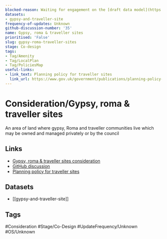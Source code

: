 ```yaml
---
blocked-reason: Waiting for engagement on the [draft data model](https://miro.com/app/board/uXjVNIiMA2Y=/?share_link_id=116913957286).
datasets:
- gypsy-and-traveller-site
frequency-of-updates: Unknown
github-discussion-number: '35'
name: Gypsy, roma & traveller sites
prioritised: 'False'
slug: gypsy-roma-traveller-sites
stage: Co-design
tags:
- Tag/Amenity
- Tag/LocalPlan
- Tag/PoliciesMap
useful-links:
- link_text: Planning policy for traveller sites
  link_url: https://www.gov.uk/government/publications/planning-policy-for-traveller-sites
---
```


# Consideration/Gypsy, roma & traveller sites

An area of land where gypsy, Roma and traveller communities live which may be owned and managed privately or by the council

## Links

* [Gypsy, roma & traveller sites consideration](https://design.planning.data.gov.uk/planning-consideration/gypsy-roma-traveller-sites)
* [GitHub discussion](https://github.com/digital-land/data-standards-backlog/discussions/35)
* [Planning policy for traveller sites](https://www.gov.uk/government/publications/planning-policy-for-traveller-sites)

## Datasets

* [[gypsy-and-traveller-site]]

## Tags

#Consideration #Stage/Co-Design #UpdateFrequency/Unknown #OS/Unknown